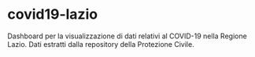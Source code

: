 # covid19-lazio
Dashboard per la visualizzazione di dati relativi al COVID-19 nella Regione Lazio. Dati estratti dalla repository della Protezione Civile. 
